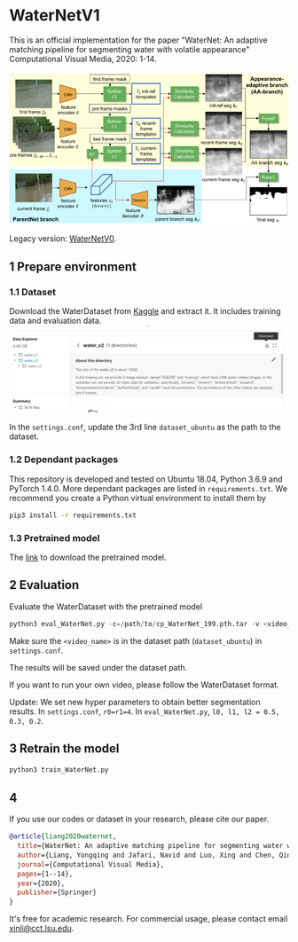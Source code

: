 # WaterNetV1

This is an official implementation for the paper "WaterNet: An adaptive matching pipeline for segmenting water with volatile appearance"  Computational Visual Media, 2020: 1-14.

![](assets/pipeline.png)

Legacy version: [WaterNetV0](https://github.com/xmlyqing00/LSUWaterSegmentation).

## 1 Prepare environment

### 1.1 Dataset

Download the WaterDataset from [Kaggle](https://www.kaggle.com/gvclsu/water-segmentation-dataset?select=water_v2) and extract it.
It includes training data and evaluation data.
![](assets/dataset.png)

In the `settings.conf`, update the 3rd line `dataset_ubuntu` as the path to the dataset.

### 1.2 Dependant packages

This repository is developed and tested on Ubuntu 18.04, Python 3.6.9 and PyTorch 1.4.0.
More dependant packages are listed in `requirements.txt`. 
We recommend you create a Python virtual environment to install them by
```bash
pip3 install -r requirements.txt
``` 

### 1.3 Pretrained model

The [link](http://t.lyq.me/?d=waternet_pretrained) to download the pretrained model.



## 2 Evaluation

Evaluate the WaterDataset with the pretrained model

```python
python3 eval_WaterNet.py -c=/path/to/cp_WaterNet_199.pth.tar -v <video_name>
```
Make sure the `<video_name>` is in the dataset path (`dataset_ubuntu`) in `settings.conf`.

The results will be saved under the dataset path.

If you want to run your own video, please follow the WaterDataset format.
 
Update: We set new hyper parameters to obtain better segmentation results. 
In `settings.conf`, `r0=r1=4`.
In `eval_WaterNet.py`, `l0, l1, l2 = 0.5, 0.3, 0.2`.  


## 3 Retrain the model
```python
python3 train_WaterNet.py
```

## 4
If you use our codes or dataset in your research, please cite our paper.
```bibtex
@article{liang2020waternet,
  title={WaterNet: An adaptive matching pipeline for segmenting water with volatile appearance},
  author={Liang, Yongqing and Jafari, Navid and Luo, Xing and Chen, Qin and Cao, Yanpeng and Li, Xin},
  journal={Computational Visual Media},
  pages={1--14},
  year={2020},
  publisher={Springer}
}
```
It's free for academic research. For commercial usage, please contact email xinli@cct.lsu.edu.
